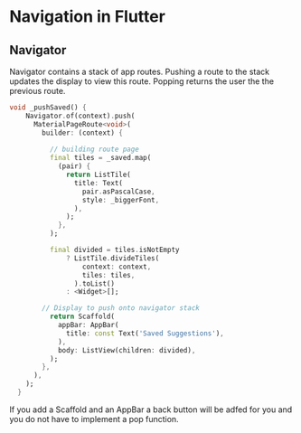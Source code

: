 # Navigation in Flutter

## Navigator

Navigator contains a stack of app routes. Pushing a route to the stack updates the display to view this route. Popping returns the user the the previous route.

```dart
void _pushSaved() {
    Navigator.of(context).push(
      MaterialPageRoute<void>(
        builder: (context) {
          
          // building route page
          final tiles = _saved.map(
            (pair) {
              return ListTile(
                title: Text(
                  pair.asPascalCase,
                  style: _biggerFont,
                ),
              );
            },
          );

          final divided = tiles.isNotEmpty
              ? ListTile.divideTiles(
                  context: context,
                  tiles: tiles,
                ).toList()
              : <Widget>[];

        // Display to push onto navigator stack
          return Scaffold(
            appBar: AppBar(
              title: const Text('Saved Suggestions'),
            ),
            body: ListView(children: divided),
          );
        },
      ),
    );
  }
```

If you add a Scaffold and an AppBar a back button will be adfed for you and you do not have to implement a pop function.